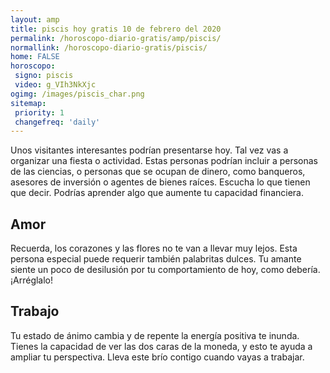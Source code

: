 ```yaml
---
layout: amp
title: piscis hoy gratis 10 de febrero del 2020 
permalink: /horoscopo-diario-gratis/amp/piscis/
normallink: /horoscopo-diario-gratis/piscis/
home: FALSE
horoscopo:
 signo: piscis
 video: g_VIh3NkXjc
ogimg: /images/piscis_char.png
sitemap:
 priority: 1
 changefreq: 'daily'
---
```



Unos visitantes interesantes podrían presentarse hoy. Tal vez vas a organizar una fiesta o actividad. Estas personas podrían incluir a personas de las ciencias, o personas que se ocupan de dinero, como banqueros, asesores de inversión o agentes de bienes raíces. Escucha lo que tienen que decir. Podrías aprender algo que aumente tu capacidad financiera.

## Amor

Recuerda, los corazones y las flores no te van a llevar muy lejos. Esta persona especial puede requerir también palabritas dulces. Tu amante siente un poco de desilusión por tu comportamiento de hoy, como debería. ¡Arréglalo!

## Trabajo

Tu estado de ánimo cambia y de repente la energía positiva te inunda. Tienes la capacidad de ver las dos caras de la moneda, y esto te ayuda a ampliar tu perspectiva. Lleva este brío contigo cuando vayas a trabajar.